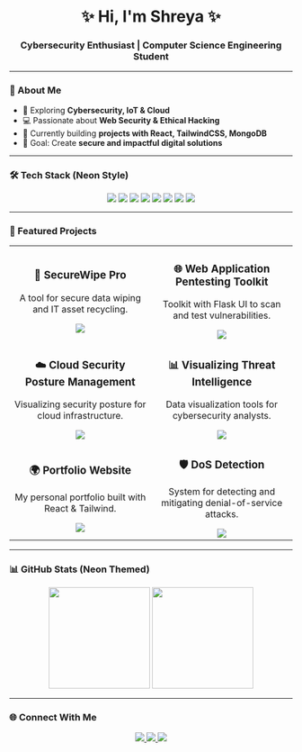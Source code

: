 <h1 align="center">✨ Hi, I'm Shreya ✨</h1>
<h3 align="center">Cybersecurity Enthusiast | Computer Science Engineering Student</h3>

---

### 🚀 About Me
- 🔐 Exploring **Cybersecurity, IoT & Cloud**
- 💻 Passionate about **Web Security & Ethical Hacking**
- 🌱 Currently building **projects with React, TailwindCSS, MongoDB**
- 🎯 Goal: Create **secure and impactful digital solutions**

---

### 🛠️ Tech Stack (Neon Style)

<p align="center">
  <img src="https://img.shields.io/badge/Python-000000?style=for-the-badge&logo=python&logoColor=00FFFF&labelColor=111" />
  <img src="https://img.shields.io/badge/JavaScript-000000?style=for-the-badge&logo=javascript&logoColor=F7DF1E&labelColor=111" />
  <img src="https://img.shields.io/badge/React-000000?style=for-the-badge&logo=react&logoColor=61DAFB&labelColor=111" />
  <img src="https://img.shields.io/badge/TailwindCSS-000000?style=for-the-badge&logo=tailwindcss&logoColor=38BDF8&labelColor=111" />
  <img src="https://img.shields.io/badge/MongoDB-000000?style=for-the-badge&logo=mongodb&logoColor=00FF00&labelColor=111" />
  <img src="https://img.shields.io/badge/Linux-000000?style=for-the-badge&logo=linux&logoColor=FCC624&labelColor=111" />
  <img src="https://img.shields.io/badge/GitHub-000000?style=for-the-badge&logo=github&logoColor=white&labelColor=111" />
  <img src="https://img.shields.io/badge/Cloud-000000?style=for-the-badge&logo=icloud&logoColor=00FFFF&labelColor=111" />
</p>

---

### 📂 Featured Projects

<table>
<tr>
<td align="center" width="50%">
  <h3>🔐 SecureWipe Pro</h3>
  <p>A tool for secure data wiping and IT asset recycling.</p>
  <a href="https://github.com/shreya242005/SecureWipe-Pro">
    <img src="https://img.shields.io/badge/View%20Project-000000?style=for-the-badge&logo=github&logoColor=white&labelColor=111" />
  </a>
</td>
<td align="center" width="50%">
  <h3>🌐 Web Application Pentesting Toolkit</h3>
  <p>Toolkit with Flask UI to scan and test vulnerabilities.</p>
  <a href="https://github.com/shreya242005/WebApp-Pentesting-Toolkit">
    <img src="https://img.shields.io/badge/View%20Project-000000?style=for-the-badge&logo=github&logoColor=white&labelColor=111" />
  </a>
</td>
</tr>

<tr>
<td align="center" width="50%">
  <h3>☁️ Cloud Security Posture Management</h3>
  <p>Visualizing security posture for cloud infrastructure.</p>
  <a href="https://github.com/shreya242005/Cloud-Security-Posture-Management">
    <img src="https://img.shields.io/badge/View%20Project-000000?style=for-the-badge&logo=github&logoColor=white&labelColor=111" />
  </a>
</td>
<td align="center" width="50%">
  <h3>📊 Visualizing Threat Intelligence</h3>
  <p>Data visualization tools for cybersecurity analysts.</p>
  <a href="https://github.com/shreya242005/Visualizing-Intelligence-Analysis">
    <img src="https://img.shields.io/badge/View%20Project-000000?style=for-the-badge&logo=github&logoColor=white&labelColor=111" />
  </a>
</td>
</tr>

<tr>
<td align="center" width="50%">
  <h3>🌍 Portfolio Website</h3>
  <p>My personal portfolio built with React & Tailwind.</p>
  <a href="https://github.com/shreya242005/my-portfolio">
    <img src="https://img.shields.io/badge/View%20Project-000000?style=for-the-badge&logo=github&logoColor=white&labelColor=111" />
  </a>
</td>
<td align="center" width="50%">
  <h3>🛡️ DoS Detection</h3>
  <p>System for detecting and mitigating denial-of-service attacks.</p>
  <a href="https://github.com/shreya242005/DoS-Detection">
    <img src="https://img.shields.io/badge/View%20Project-000000?style=for-the-badge&logo=github&logoColor=white&labelColor=111" />
  </a>
</td>
</tr>
</table>

---

### 📊 GitHub Stats (Neon Themed)

<p align="center">
  <img src="https://github-readme-stats.vercel.app/api?username=shreya242005&show_icons=true&theme=radical&hide_border=true" height="180px"/>
  <img src="https://github-readme-streak-stats.herokuapp.com/?user=shreya242005&theme=radical&hide_border=true" height="180px"/>
</p>

---

### 🌐 Connect With Me
<p align="center">
  <a href="https://www.linkedin.com/in/shreya242005/" target="_blank">
    <img src="https://img.shields.io/badge/LinkedIn-000000?style=for-the-badge&logo=linkedin&logoColor=0A66C2&labelColor=111" />
  </a>
  <a href="mailto:tadakalashreya@gmail.com">
    <img src="https://img.shields.io/badge/Gmail-000000?style=for-the-badge&logo=gmail&logoColor=EA4335&labelColor=111" />
  </a>
  <a href="https://shreya242005.vercel.app/" target="_blank">
    <img src="https://img.shields.io/badge/Portfolio-000000?style=for-the-badge&logo=vercel&logoColor=white&labelColor=111" />
  </a>
</p>


